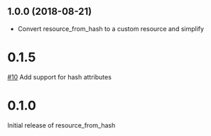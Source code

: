 1.0.0 (2018-08-21)
------------------
- Convert resource_from_hash to a custom resource and simplify

# 0.1.5
[#10](https://github.com/osuosl-cookbooks/resource_from_hash/pull/10) Add support
for hash attributes


# 0.1.0

Initial release of resource_from_hash
